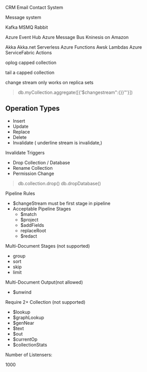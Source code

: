 CRM
Email Contact System


Message system

Kafka
MSMQ
Rabbit

Azure Event Hub
Azure Message Bus
Kninesis on Amazon


Akka
Akka.net
Serverless
Azure Functions
Awsk Lambdas
Azure ServiceFabric Actions


oplog
capped collection

tail a capped collection


change stream only works on replica sets

> db.myCollection.aggregate([{'$changestream":{}}"'}])

## Operation Types

+ Insert
+ Update
+ Replace
+ Delete
+ Invalidate ( underline stream is invalidate,)

Invalidate Triggers

+ Drop Collection / Database
+ Rename Collection
+ Permission Change


> db.collection.drop()
> db.dropDatabase()


Pipeline Rules

+ $changeStream must be first stage in pipeline
+ Acceptable Pipeline Stages
  + $match
  + $project
  + $addFields
  + replaceRoot
  + $redact

Multi-Document Stages (not supported)

+ group
+ sort
+ skip
+ limit


Multi-Document Output(not allowed)

+ $unwind


Require 2+ Collection (not supported)

+ $lookup
+ $graphLookup
+ $genNear
+ $text
+ $out
+ $currentOp
+ $collectionStats


Number of Listensers:

1000













